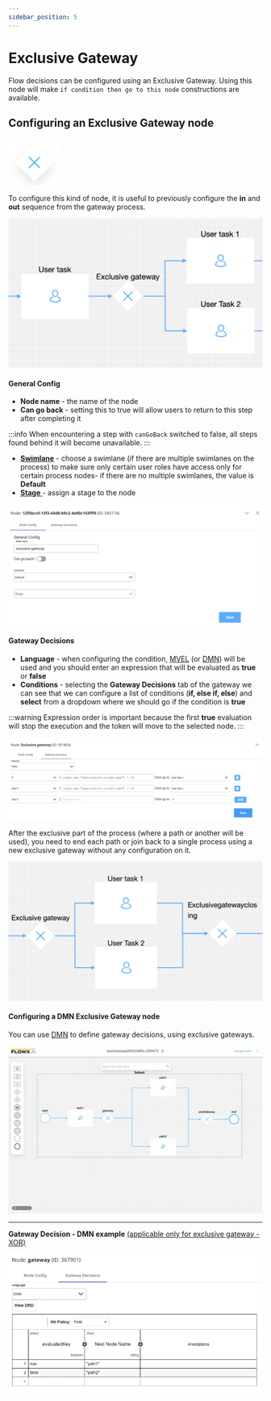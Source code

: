 ```yaml
---
sidebar_position: 5
---
```


# Exclusive Gateway

Flow decisions can be configured using an Exclusive Gateway. Using this node will make `if condition then go to this node` constructions are available.

## Configuring an Exclusive Gateway node

![Exclusive gateway](./img/gateway_exclusive.png#center)


To configure this kind of node, it is useful to previously configure the **in** and **out** sequence from the gateway process.

![](./img/gateway_exclusive_diagram.png)

#### General Config

* **Node name** - the name of the node
* **Can go back** - setting this to true will allow users to return to this step after completing it

:::info
When encountering a step with `canGoBack` switched to false, all steps found behind it will become unavailable.
:::

* [**Swimlane**](../../platform-deep-dive/user-roles-management/swimlanes.md) - choose a swimlane (if there are multiple swimlanes on the process) to make sure only certain user roles have access only for certain process nodes- if there are no multiple swimlanes, the value is **Default**
* [**Stage** ](../../platform-deep-dive/plugins/custom-plugins/task-management/using-stages.md)- assign a stage to the node

![](./img/gateway_exclusive_stages.png)

#### Gateway Decisions

* **Language** - when configuring the condition, [MVEL](/docs/platform-overview/frameworks-and-standards/business-process-industry-standards/intro-to-mvel.md) (or [DMN](#configuring-a-dmn-exclusive-gateway-node)) will be used and you should enter an expression that will be evaluated as **true** or **false**
* **Conditions** - selecting the **Gateway Decisions** tab of the gateway we can see that we can configure a list of conditions (**if, else if, else**) and **select** from a dropdown where we should go if the condition is **true**

:::warning
Expression order is important because the first **true** evaluation will stop the execution and the token will move to the selected node.&#x20;
:::

![](./img/gateway_exclusive_conditions.png)

After the exclusive part of the process (where a path or another will be used), you need to end each path or join back to a single process using a new exclusive gateway without any configuration on it.

![](./img/exclusive_gateway_configuration.png)

#### Configuring a DMN Exclusive Gateway node

You can use [DMN](/docs/platform-overview/frameworks-and-standards/business-process-industry-standards/intro-to-dmn.md) to define gateway decisions, using exclusive gateways.

![Gateway Decisions](./img/exclusive_gateway_DMN.gif)

****

**Gateway Decision - DMN example** [(applicable only for exclusive gateway - XOR)](exclusive-gateway-node.md)

![Gateway Decision](./img/exclusive_gateway_decision.png)